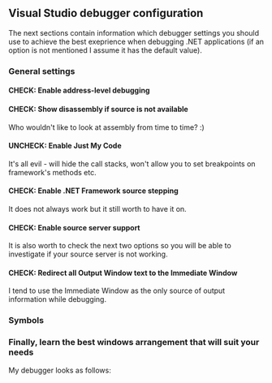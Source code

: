 
Visual Studio debugger configuration
------------------------------------

The next sections contain information which debugger settings you should use to achieve the best exeprience when debugging .NET applications (if an option is not mentioned I assume it has the default value).

### General settings ###

#### CHECK: Enable address-level debugging ####

#### CHECK: Show disassembly if source is not available ####

Who wouldn't like to look at assembly from time to time? :)

#### UNCHECK: Enable Just My Code ####

It's all evil - will hide the call stacks, won't allow you to set breakpoints on framework's methods etc.

#### CHECK: Enable .NET Framework source stepping ####

It does not always work but it still worth to have it on.

#### CHECK: Enable source server support ####

It is also worth to check the next two options so you will be able to investigate if your source server is not working.

#### CHECK: Redirect all Output Window text to the Immediate Window ####

I tend to use the Immediate Window as the only source of output information while debugging.

### Symbols ###

### Finally, learn the best windows arrangement that will suit your needs ###

My debugger looks as follows:



